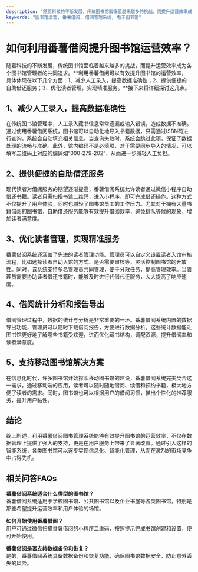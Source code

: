```yaml
---
description: "随着科技的不断发展，传统图书馆面临着越来越多的挑战，而提升运营效率成为各个图书馆管理者的共同追求。**利用番薯借阅可以有效提升图书馆的运营效率，具体体现在以下几个方面：1、减少人工录入，提高数据准确性；2、提供便捷的自助借还服务；3、优化读者管理，实现精准服务。**接下来将详细探讨这几点。"
keywords: "图书馆运营, 番薯借阅, 借阅管理系统, 电子图书馆"
---
```

# 如何利用番薯借阅提升图书馆运营效率？

随着科技的不断发展，传统图书馆面临着越来越多的挑战，而提升运营效率成为各个图书馆管理者的共同追求。**利用番薯借阅可以有效提升图书馆的运营效率，具体体现在以下几个方面：1、减少人工录入，提高数据准确性；2、提供便捷的自助借还服务；3、优化读者管理，实现精准服务。**接下来将详细探讨这几点。

## 1、减少人工录入，提高数据准确性

在传统图书馆管理中，人工录入藏书信息常常遗漏或输入错误，造成数据不准确。通过使用番薯借阅系统，图书馆可以自动化地导入书籍数据，只需通过ISBN码进行查询，系统会自动填充相关信息。当查询失败时，系统会跳过此项，保证了数据处理的流畅与准确。此外，馆内编码不是必填项，对于需要同步导入的情况，可以填写二维码上对应的编码如“000-279-202”，从而进一步减轻人工负担。

## 2、提供便捷的自助借还服务

现代读者对借阅服务的期望逐渐提高，番薯借阅系统允许读者通过微信小程序自助借还书籍。读者只需扫描书馆二维码，进入小程序，即可完成借还操作。这种方式不仅提升了用户体验，同时也减轻了图书馆员工的工作压力。尤其对于拥有大量书籍借阅的图书馆，自助借还服务能够有效提升借阅效率，避免排队等候的现象，增加读者满意度。

## 3、优化读者管理，实现精准服务

番薯借阅系统还涵盖了先进的读者管理功能。管理员可以自定义设置读者入馆审核流程，比如选择读者自助入馆的方式、是否需要审核等，灵活控制图书馆的开放性。同时，该系统支持多名管理员共同管理，便于分散任务，提高管理效率。当管理员需要协助读者借还书籍时，能够及时进行代借代还服务，大大提高了响应速度。

## 4、借阅统计分析和报告导出

借阅管理过程中，数据的统计与分析是非常重要的一环。番薯借阅系统内置的数据导出功能，管理员可以随时下载借阅报告，方便进行数据分析。这些统计数据能让图书馆更好地了解哪些书籍受欢迎，进而优化藏书结构，调配资源，提升借阅率和读者满意度。

## 5、支持移动图书馆解决方案

在信息化时代，许多图书馆开始探索移动图书馆的建设，番薯借阅系统完美契合这一需求。通过移动端的应用，读者可以随时随地借阅、续借和预约书籍，极大地方便了读者的需求。同时，图书馆也可以根据用户的借阅习惯，推出个性化的推荐服务，提升用户黏性。

## 结论

综上所述，利用番薯借阅图书管理系统能够有效提升图书馆的运营效率，不仅在数据管理上提供了强大的支持，更是在用户服务上带来了显著改善。通过引入这样的智能系统，各类图书馆可以逐步实现信息化、智能化管理，从而在激烈的市场竞争中占得先机。

## 相关问答FAQs

**番薯借阅系统适合什么类型的图书馆？**  
番薯借阅系统适用于学校图书馆、公共图书馆以及企业书屋等各类图书馆，特别是那些希望提升运营效率和用户体验的场馆。

**如何开始使用番薯借阅？**  
用户可通过微信扫描番薯借阅的小程序二维码，按照提示完成书馆创建和设置，便可开始使用。

**番薯借阅是否支持数据备份和恢复？**  
是的，番薯借阅系统具备数据备份和恢复功能，确保图书馆数据安全，防止意外丢失的风险。

